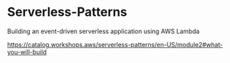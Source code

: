# Serverless-Patterns
Building an event-driven serverless application using AWS Lambda


https://catalog.workshops.aws/serverless-patterns/en-US/module2#what-you-will-build
